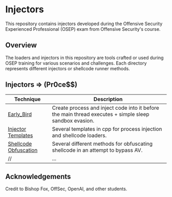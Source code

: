 # Injectors

This repository contains injectors developed during the Offensive Security Experienced Professional (OSEP) exam from Offensive Security's course.

## Overview

The loaders and injectors in this repository are tools crafted or used during OSEP training for various scenarios and challenges. Each directory represents different injectors or shellcode runner methods.

## Injectors => (Pr0ce$$)

| Technique            | Description                      |
|----------------------|----------------------------------|
| [Early_Bird](/early_bird) | Create process and inject code into it before the main thread executes + simple sleep sandbox evasion.          |
| [Injector Templates](/injector_templates) | Several templates in cpp for process injection and shellcode loaders.|
| [Shellcode Obfuscation](/shellcode_obfuscation) | Several different methods for obfuscating shellcode in an attempt to bypass AV.         |
// | ...                  | ...                              |



## Acknowledgements

Credit to Bishop Fox, OffSec, OpenAI, and other students. 
